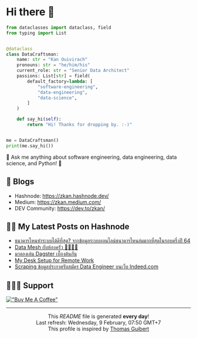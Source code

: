 # Hi there 👋

```py
from dataclasses import dataclass, field
from typing import List


@dataclass
class DataCraftsman:
    name: str = "Kan Ouivirach"
    pronouns: str = "he/him/his"
    current_role: str = "Senior Data Architect"
    passions: List[str] = field(
        default_factory=lambda: [
            "software-engineering",
            "data-engineering",
            "data-science",
        ]
    )

    def say_hi(self):
        return "Hi! Thanks for dropping by. :-)"


me = DataCraftsman()
print(me.say_hi())
```

💬 Ask me anything about software engineering, data engineering, data science, and Python! 🐍

## 📝 Blogs

- Hashnode: https://zkan.hashnode.dev/
- Medium: https://zkan.medium.com/
- DEV Community: https://dev.to/zkan/

## ✍🏻 My Latest Posts on Hashnode

- <a href="https:&#x2F;&#x2F;zkan.hashnode.dev&#x2F;banking-system-downtimes-in-thailand-64">ธนาคารไหนทำระบบได้ดีที่สุด? จากข้อมูลระบบออนไลน์ธนาคารไหนล่มมากที่สุดในรอบครึ่งปี 64</a>
- <a href="https:&#x2F;&#x2F;zkan.hashnode.dev&#x2F;data-mesh-vs-kitchen">Data Mesh กับห้องครัว 🍳👩🏻‍🍳</a>
- <a href="https:&#x2F;&#x2F;zkan.hashnode.dev&#x2F;dagster">มาลองเล่น Dagster เบื้องต้นกัน</a>
- <a href="https:&#x2F;&#x2F;zkan.hashnode.dev&#x2F;my-desk-setup-for-remote-work">My Desk Setup for Remote Work</a>
- <a href="https:&#x2F;&#x2F;zkan.hashnode.dev&#x2F;scraping-data-engineer-jobs-indeed">Scraping ข้อมูลประกาศรับสมัคร Data Engineer บนเว็บ Indeed.com</a>

## 🙇🏻‍♂️ Support

[!["Buy Me A Coffee"](https://www.buymeacoffee.com/assets/img/custom_images/yellow_img.png)](https://www.buymeacoffee.com/zkan)

---

<p align="center">This <i>README</i> file is generated <b>every day</b>!</br />
Last refresh: Wednesday, 9 February, 07:50 GMT+7<br />
This profile is inspired by <a href="https://medium.com/@th.guibert/how-to-create-a-self-updating-readme-md-for-your-github-profile-f8b05744ca91">Thomas Guibert</a></p>
